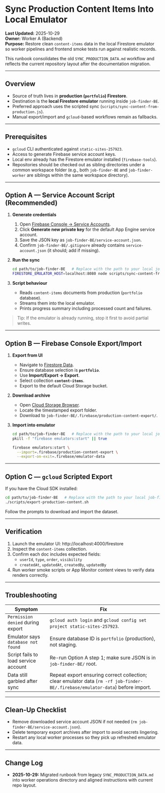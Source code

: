 # Sync Production Content Items Into Local Emulator

**Last Updated:** 2025-10-29  
**Owner:** Worker A (Backend)  
**Purpose:** Restore clean `content-items` data in the local Firestore emulator so worker pipelines and frontend smoke tests run against realistic records.

This runbook consolidates the old `SYNC_PRODUCTION_DATA.md` workflow and reflects the current repository layout after the documentation migration.

---

## Overview

- Source of truth lives in **production (`portfolio`) Firestore**.
- Destination is the **local Firestore emulator** running inside `job-finder-BE`.
- Preferred approach uses the scripted sync (`scripts/sync-content-from-production.js`).
- Manual export/import and `gcloud`-based workflows remain as fallbacks.

---

## Prerequisites

- `gcloud` CLI authenticated against `static-sites-257923`.
- Access to generate Firebase service account keys.
- Local env already has the Firestore emulator installed (`firebase-tools`).
- Repositories should be checked out as sibling directories under a common workspace folder (e.g., both `job-finder-BE` and `job-finder-worker` are siblings within the same workspace directory).

---

## Option A — Service Account Script (Recommended)

1. **Generate credentials**
   1. Open [Firebase Console → Service Accounts](https://console.firebase.google.com/project/static-sites-257923/settings/serviceaccounts).
   2. Click **Generate new private key** for the default App Engine service account.
   3. Save the JSON key as `job-finder-BE/service-account.json`.
   4. Confirm `job-finder-BE/.gitignore` already contains `service-account.json` (it should; add if missing).

2. **Run the sync**
   ```bash
   cd path/to/job-finder-BE   # Replace with the path to your local job-finder-BE repo, e.g. ../job-finder-BE
   FIRESTORE_EMULATOR_HOST=localhost:8080 node scripts/sync-content-from-production.js
   ```

3. **Script behaviour**
   - Reads `content-items` documents from production (`portfolio` database).
   - Streams them into the local emulator.
   - Prints progress summary including processed count and failures.

> Tip: If the emulator is already running, stop it first to avoid partial writes.

---

## Option B — Firebase Console Export/Import

1. **Export from UI**
   - Navigate to [Firestore Data](https://console.firebase.google.com/project/static-sites-257923/firestore/databases/portfolio/data).
   - Ensure database selection is **`portfolio`**.
   - Use **Import/Export → Export**.
   - Select collection **`content-items`**.
   - Export to the default Cloud Storage bucket.

2. **Download archive**
   - Open [Cloud Storage Browser](https://console.cloud.google.com/storage/browser?project=static-sites-257923).
   - Locate the timestamped export folder.
   - Download to `job-finder-BE/.firebase/production-content-export/`.

3. **Import into emulator**
   ```bash
   cd path/to/job-finder-BE   # Replace with the path to your local job-finder-BE repo, e.g. ../job-finder-BE
   pkill -f "firebase emulators:start" || true

   firebase emulators:start \
     --import=.firebase/production-content-export \
     --export-on-exit=.firebase/emulator-data
   ```

---

## Option C — `gcloud` Scripted Export

If you have the Cloud SDK installed:

```bash
cd path/to/job-finder-BE   # Replace with the path to your local job-finder-BE repo, e.g. ../job-finder-BE
./scripts/export-production-content.sh
```

Follow the prompts to download and import the dataset.

---

## Verification

1. Launch the emulator UI: http://localhost:4000/firestore  
2. Inspect the `content-items` collection.  
3. Confirm each doc includes expected fields:
   - `userId`, `type`, `order`, `visibility`
   - `createdAt`, `updatedAt`, `createdBy`, `updatedBy`
4. Run worker smoke scripts or App Monitor content views to verify data renders correctly.

---

## Troubleshooting

| Symptom | Fix |
| ------- | --- |
| `Permission denied` during export | `gcloud auth login` and `gcloud config set project static-sites-257923`. |
| Emulator says `database not found` | Ensure database ID is `portfolio` (production), not staging. |
| Script fails to load service account | Re-run Option A step 1; make sure JSON is in `job-finder-BE/` root. |
| Data still garbled after sync | Repeat export ensuring correct collection; clear emulator data (`rm -rf job-finder-BE/.firebase/emulator-data`) before import. |

---

## Clean-Up Checklist

- Remove downloaded service account JSON if not needed (`rm job-finder-BE/service-account.json`).
- Delete temporary export archives after import to avoid secrets lingering.
- Restart any local worker processes so they pick up refreshed emulator data.

---

## Change Log

- **2025-10-29:** Migrated runbook from legacy `SYNC_PRODUCTION_DATA.md` into worker operations directory and aligned instructions with current repo layout.
